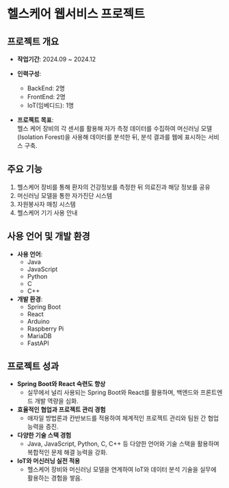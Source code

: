 # 헬스케어 웹서비스 프로젝트

## 프로젝트 개요
- **작업기간**: 2024.09 ~ 2024.12  
- **인력구성**:  
  - BackEnd: 2명  
  - FrontEnd: 2명  
  - IoT(임베디드): 1명  

- **프로젝트 목표**:  
  헬스 케어 장비의 각 센서를 활용해 자가 측정 데이터를 수집하여 머신러닝 모델(Isolation Forest)을 사용해 데이터를 분석한 뒤, 분석 결과를 웹에 표시하는 서비스 구축.

## 주요 기능
1. 헬스케어 장비를 통해 환자의 건강정보를 측정한 뒤 의료진과 해당 정보를 공유  
2. 머신러닝 모델을 통한 자가진단 시스템  
3. 자원봉사자 매칭 시스템  
4. 헬스케어 기기 사용 안내  

## 사용 언어 및 개발 환경
- **사용 언어**:  
  - Java  
  - JavaScript  
  - Python  
  - C  
  - C++  
- **개발 환경**:  
  - Spring Boot  
  - React  
  - Arduino  
  - Raspberry Pi  
  - MariaDB  
  - FastAPI  

## 프로젝트 성과
- **Spring Boot와 React 숙련도 향상**  
  - 실무에서 널리 사용되는 Spring Boot와 React를 활용하며, 백엔드와 프론트엔드 개발 역량을 심화.  
- **효율적인 협업과 프로젝트 관리 경험**  
  - 애자일 방법론과 칸반보드를 적용하여 체계적인 프로젝트 관리와 팀원 간 협업 능력을 증진.  
- **다양한 기술 스택 경험**  
  - Java, JavaScript, Python, C, C++ 등 다양한 언어와 기술 스택을 활용하며 복합적인 문제 해결 능력을 강화.  
- **IoT와 머신러닝 실전 적용**  
  - 헬스케어 장비와 머신러닝 모델을 연계하여 IoT와 데이터 분석 기술을 실무에 활용하는 경험을 쌓음.  
